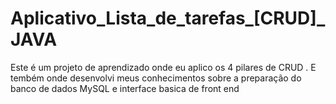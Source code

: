 # Aplicativo_Lista_de_tarefas_[CRUD]_JAVA
 Este é um projeto de aprendizado onde eu aplico os 4 pilares de CRUD . E tembém onde desenvolvi meus conhecimentos sobre a preparação do banco de dados MySQL e interface basica de front end
